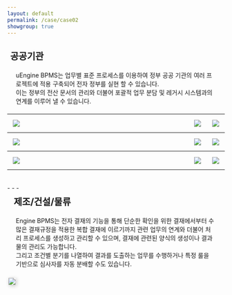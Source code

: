 ```yaml
---
layout: default
permalink: /case/case02
showgroup: true
---
```


<style>
   border="1"
   border-color="#000000"
</style>

<h2 style="margin-left: 7px;">공공기관</h2>
<p style="margin:20px;"> uEngine BPMS는 업무별 표준 프로세스를 이용하여 정부 공공 기관의 여러 프로젝트에 적용 구축되어 전자 정부를 실현 할 수 있습니다. <br>
이는 정부의 전산 문서의 관리와 더불어 포괄적 업무 분담 및 레거시 시스템과의 연계를 이루어 낼 수 있습니다. </p>
<style>
table {
    width: 100%;
    text-align: left;
    table-layout: fixed;
}
th, td {
    word-wrap: break-word;
    width: 100%;
    max-height: 111.2px;
    padding: 10px;
}

@media screen and (max-width: 750px) {
    tbody, thead { float: left; }
    thead { min-width: 120px }
    td,th { display: block }
}

.autoResizeImage {
    width: 80%;
    height: 80%;
}
</style>

<table>
    <tr>
        <th><img class="autoResizeImage" src='http://cfile9.uf.tistory.com/original/27631737523BDEB427B373' style="margin: 3px;"></th>
        <th><img class="autoResizeImage" src='http://cfile28.uf.tistory.com/image/215C3F42561B7B0C3306F6' style="margin: 3px; max-height: 86.8px;"></th>
         <th><img class="autoResizeImage" src='http://cfile23.uf.tistory.com/image/151C984A4F5D56770F7448' style="margin: 3px; max-width: 132.2px;"></th>
    </tr>
    <tr>
        <th><img class="autoResizeImage" src='http://www.mpress.kr/news/photo/201512/1742_1069_2636.jpg' style="margin: 3px;"></th>  
        <th><img class="autoResizeImage" src='http://img.etnews.com/photonews/1611/880801_20161109162921_634_0001.jpg' style="margin: 3px;"></th>
        <th><img class="autoResizeImage" src='https://www.ifez.go.kr/images/site/frt/sub/m7/bi_tab_img01.jpg' style="margin: 3px;"></th>
    </tr>
    <tr>
        <th><img class="autoResizeImage" src='http://pimage.design.co.kr/cms/contents/direct/info_id/46827/1233731686111.jpg' style="margin: 3px;"></th>  
        <th><img class="autoResizeImage" src='http://cdn.besuccess.com/wp-content/uploads/2015/05/%EC%9D%B4%EB%8B%88%EC%85%9C%EA%B5%AD%EB%AC%B8%EC%A1%B0%ED%95%A9.png' style="margin: 3px;"></th>
        <th><img class="autoResizeImage" src='http://www.alio.go.kr/upload/report/2017/04/10/2017041008437700/%ED%95%9C%EA%B5%AD%ED%8A%B9%ED%97%88%EC%A0%95%EB%B3%B4%EC%9B%90%20ci.jpg' style="margin: 3px;"></th>
    </tr>
</table>

<br>
- - -       
<br>


<h2 style="margin-left: 15px; margin-top: 7px;">제조/건설/물류</h2>
<p style="margin:20px;">  Engine BPMS는 전자 결재의 기능을 통해 단순한 확인을 위한 결재에서부터 수많은 결재규정을 적용한 복합 결재에 이르기까지 관련 업무의 연계와 더불어 처리 프로세스를 생성하고 관리할 수 있으며, 결재에 관련된 양식의 생성이나 결과물의 관리도 가능합니다. <br>
그리고 조건별 분기를 나열하여 결과를 도출하는 업무를 수행하거나 특정 룰을 기반으로 심사자를 자동 분배할 수도 있습니다. </p>   
<img src='http://l.incru.it/2008/12/%EB%8C%80%ED%95%9C%EC%83%9D%EB%AA%85(%EA%B0%80%EB%A1%9C).jpg' style="margin: 3px; box-shadow: 2px 2px 10px silver;">
